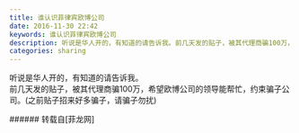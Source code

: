 ```yaml
---
title: 谁认识菲律宾欧博公司
date: 2016-11-30 22:42
keywords: 谁认识菲律宾欧博公司
description: 听说是华人开的，有知道的请告诉我。前几天发的贴子，被其代理商骗100万，希望欧博公司的领导能帮忙，约束骗子公司。(之前贴子招来好多骗子，请骗子勿扰)
categories: sharing
---
```

<td class="t_f" id="postmessage_435019">

听说是华人开的，有知道的请告诉我。<br/>
前几天发的贴子，被其代理商骗100万，希望欧博公司的领导能帮忙，约束骗子公司。(之前贴子招来好多骗子，请骗子勿扰)<br/>
</td>
###### 转载自[菲龙网]